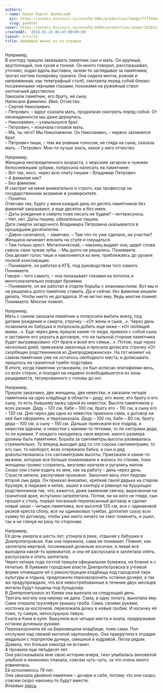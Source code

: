 ```yaml
---
authors:
- name: Павел Паштет Белянский
  pic: https://assets.discours.io/unsafe/100x/production/image/fff14de0-90d8-11e8-a560-8fb4ec62d69b.jpeg
  slug: pashtet
cover: https://assets.discours.io/unsafe/1600x/production/image/2b3be1f0-90e7-11e8-b664-798ed379bf02.jpeg
createdAt: '2016-01-24 06:47:09+00:00'
layout: article
title: Наблюдая жизнь из-за оградки
---
```


Например,  
В контору пришли заказывать памятник сын и мать. Он крупный, круглолицый, она сухая и тонкая. Он много говорил, расспрашивал, уточнял, ходил вдоль выставки, зачем-то заглядывал за памятники, трогал ногтем полировку гранита. Она сидела молча, ровная и напряженная, как телеграфный столб, смотрела перед собой близко посаженными черными глазами, похожими на ружейный ствол охотничьей двустволки.  
Заказали памятник, его брату, её сыну.  
Написали фамилию. Имя. Отчество.  
– Сергей Николаевич.  
– Петрович, – вдруг сказала мать, продолжая смотреть перед собой. От неожиданности мы даже дернулись.  
– Николаевич, – ухмыльнулся брат.  
– Петрович, – покачала головой мать.  
– Ма, ты чего? Мы Николаевичи. Он Николаевич, – нервно засмеялся брат.  
– Петрович пиши, – тем же ровным голосом, не глядя на сына, сказала мать. – Петрович. Мне-то лучше знать, какое у него отчество.

  


Например,  
Женщина неопределенного возраста, с морским загаром и чужими белоснежными зубами, попросила написать на памятнике:  
– Вот так, косо, через всю плиту пишем – Владимир Петрович.  
– А фамилия как?  
– Без фамилии.  
И смотрит на меня внимательно и строго, как профессор на государственном экзамене в университете.  
– Понятно.  
Отвечаю так, будто у меня каждый день по десять памятников без фамилий заказывают, а еще десяток и без имен.  
– Даты рождения и смерти тоже писать не будем? – интересуюсь.  
– Нет, нет. Даты пишем, обязательно пишем.  
Дата смерти загадочного Владимира Петровича оказывается в прошедшем десятилетии.  
– Давно скончался, – замечаю. – Там что-то уже сделано, на участке?  
Женщина начинает елозить на стуле и смущаться.  
– Там только крест. Металлический, – наконец выдает она, цедит слова сквозь свои чужие зубы. – Мы долго не решались. Понимаете.  
Она делает голос тише и наклоняется ко мне, приближаясь до уровня полной конспирации.  
– Понимаете, он работал в КГБ, под руководством того самого. Понимаете.  
Говоря – того самого, – она показывает глазами на потолок и многозначительно поводит бровями.  
– Понимаете, он же работал в отделе борьбы с инакомыслием. Вот мы и не решались долго памятник ставить. Да и сейчас без фамилии решили делать. Чтобы никто не догадался. И не мстил ему. Ведь многие помнят. Понимаете. Многие помнят.

  


Например,  
Мать с сыном заказали памятник и попросили выбить внизу, под датами рождения и смерти, строчку – «От жены и сына…». Через день позвонила их бабушка и попросила добить еще ниже – «От любящей мамы…». Еще через день пришли какие-то люди, привели с собой сына и заставили его указать в договоре, что на тыльной стороне памятника будет выгравировано «От брата и всей его семьи…». Потом, еще через несколько дней, приезжала заказчица и просила дописать строчку «От скорбящих родственников из Днепродзержинска». На тот момент на самом памятнике уже не осталось свободного места, и дописывать пришлось на гранитной тумбе-подставке.  
В итоге, когда памятник установили, он был исписан эпитафиями весь, со всех сторон, и походил на недавно освободившегося из зоны рецидивиста, татуированного с головы до ног.

  


Например,  
Пришли заказчики, две женщины, две невестки, и заказали четыре памятника на одно кладбище в области – деду, его жене, его брату и его сыну, то есть бывшему мужу одной из невесток. Высота памятников у всех разная. Деду – 120 см, бабе – 100 см, брату его – 110 см, а сыну его – 130 см. Дня через два одна из невесток приехала сама, а договор на неё был оформлен, и перезаказала. Деду – 100 см, бабе – 80 см, брату деда – 100 см, а сыну – 150 см. Дальше приезжали все подряд, и невестки вдвоем, и невестки с какими-то тетками, то ли сестрами деда, то ли кумами. У каждого находилась своя версия, какого размера должны быть памятники. Борьба за сантиметры высоты развивалась стремительно. То вперед выходил дед со сто сорока сантиметрами, то его сын, то наоборот, всех опережала бабка, а сын и дед довольствовались ста сантиметрами высоты. Приезжали и какие-то мужики, которые все больше помалкивали и жались по стенам, пока женщины громко ссорились, визгливо кричали и ругались матом. Скоро они стали ездить ко мне, как на работу – день через день. Страсти кипели, распугивая прохожих. Закончил весь этот бедлам второй сын деда. Он приехал внезапно, крепкий такой дядька на старом Крузере, в пиджаке и кепке, зашел в контору и рявкнул на бушующих родственников так, что, кажется, даже каменная свечка, вырезанная на гранитной арке, испуганно затрепетала. Потом, ни на кого не глядя, сын прошел к столу, порвал писанный-переписанный договор и сделал новый заказ – четыре памятника, все высотой 120 см, все с одинаковой резкой креста сбоку, все на одинаковых тумбах, доплатил сразу всю сумму по договору, чтобы уже никто ничего не смог поменять, и ушел, так и не глянув ни разу по сторонам.

  


Например,  
Её дочь умерла в шесть лет, утонула в реке, отдыхая у бабушки в Днепропетровске. Как она пережила, сама не понимает. Помнит, как заплетала мертвой, посиневшей доченьке косички, и левая все выходила какой-то кривоватой, и она её распускала и заплетала опять, распускала и опять заплетала.  
Через четыре года почтой пришла официальная бумажка, на бланке и с печатью. В бумажке городские власти Днепропетровска в учтивой форме оповещали её о реконструкции кладбища под городской парк культуры и отдыха, предложили перезахоронить останки дочери, а так же предупреждали, что все невостребованные в течение двух месяцев могилы будут пущены под бульдозер.  
В Днепропетровск из Киева она выехала на следующий день.  
Трогать могилу она никому не дала. Сама, в одну лопату, выкопала яму. Сама открыла трухлявую крышку гроба. Сама, своими руками, косточка за косточкой, переложила дочку в новый гробик. И косичку её тоже, ту самую, непослушную левую.  
Ехала в Киев в купе. Выкупила все четыре места и ехала, придерживая останки доченьки руками.  
Перезахоронила её на Берковецком кладбище, тоже сама. Поп отслужил над свежей могилой заупокойную. Она прикрутила к оградке медальон с портретом дочери, смешной и кудрявой. Легла рядом. Думала, что больше никогда не встанет.  
А прожила еще пятьдесят лет.  
Она рассказывала мне свою историю вчера, тихо улыбалась виноватой улыбкой и немножко плакала, совсем чуть-чуть, за что очень много извинялась.  
Ей исполнилось 79 лет.  
Она заказала двойной памятник – дочери и себе, потому что они скоро, совсем скоро наконец-то будут вместе.  
_Впервые [здесь](https://www.facebook.com/permalink.php?story_fbid=164454267227118&id=100009876378400)_